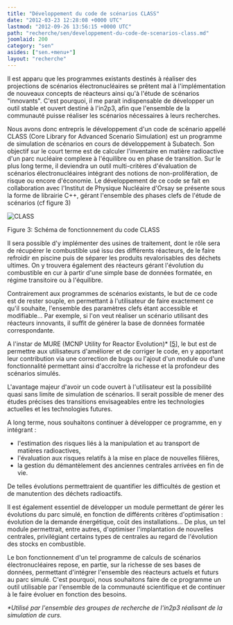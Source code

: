 ```yaml
---
title: "Développement du code de scénarios CLASS"
date: "2012-03-23 12:28:08 +0000 UTC"
lastmod: "2012-09-26 13:56:15 +0000 UTC"
path: "recherche/sen/developpement-du-code-de-scenarios-class.md"
joomlaid: 200
category: "sen"
asides: ["sen.+menu+"]
layout: "recherche"
---
```

Il est apparu que les programmes existants destinés à réaliser des projections de scénarios électronucléaires se prêtent mal à l'implémentation de nouveaux concepts de réacteurs ainsi qu'à l'étude de scénarios "innovants". C'est pourquoi, il me parait indispensable de développer un outil stable et ouvert destiné à l'in2p3, afin que l'ensemble de la communauté puisse réaliser les scénarios nécessaires à leurs recherches.

Nous avons donc entrepris le développement d'un code de scénario appellé CLASS (Core Library for Advanced Scenario Simulation) est un programme de simulation de scénarios en cours de développement à Subatech. Son objectif sur le court terme est de calculer l'inventaire en matière radioactive d'un parc nucléaire complexe à l'équilibre ou en phase de transition. Sur le plus long terme, il deviendra un outil multi-critères d'évaluation de scénarios électronucléaires intégrant des notions de non-prolifération, de risque ou encore d'économie. Le développement de ce code se fait en collaboration avec l'Institut de Physique Nucléaire d'Orsay se présente sous la forme de librairie C++, gérant l'ensemble des phases clefs de l'étude de scénarios (cf figure 3)

![CLASS](images/Recherche/Erdre/CLASS.png)

Figure 3: Schéma de fonctionnement du code CLASS

Il sera possible d'y implémenter des usines de traitement, dont le rôle sera de récupérer le combustible usé issu des différents réacteurs, de le faire refroidir en piscine puis de séparer les produits revalorisables des déchets ultimes. On y trouvera également des réacteurs gérant l'évolution du combustible en cur à partir d'une simple base de données formatée, en régime transitoire ou à l'équilibre.

Contrairement aux programmes de scénarios existants, le but de ce code est de rester souple, en permettant à l'utilisateur de faire exactement ce qu'il souhaite, l'ensemble des paramètres clefs étant accessible et modifiable... Par exemple, si l'on veut réaliser un scénario utilisant des réacteurs innovants, il suffit de générer la base de données formatée correspondante.

A l'instar de MURE (MCNP Utility for Reactor Evolution)\* \[[5](fr/component/content/article?id=203)\], le but est de permettre aux utilisateurs d'améliorer et de corriger le code, en y apportant leur contribution via une correction de bugs ou l'ajout d'un module ou d'une fonctionnalité permettant ainsi d'accroître la richesse et la profondeur des scénarios simulés.

L'avantage majeur d'avoir un code ouvert à l'utilisateur est la possibilité quasi sans limite de simulation de scénarios. Il serait possible de mener des études précises des transitions envisageables entre les technologies actuelles et les technologies futures.

A long terme, nous souhaitons continuer à développer ce programme, en y intégrant :

*   l'estimation des risques liés à la manipulation et au transport de matières radioactives,
*   l'évaluation aux risques relatifs à la mise en place de nouvelles filières,
*   la gestion du démantèlement des anciennes centrales arrivées en fin de vie.

De telles évolutions permettraient de quantifier les difficultés de gestion et de manutention des déchets radioactifs.

Il est également essentiel de développer un module permettant de gérer les évolutions du parc simulé, en fonction de différents critères d'optimisation : évolution de la demande énergétique, coût des installations... De plus, un tel module permettrait, entre autres, d'optimiser l'implantation de nouvelles centrales, privilégiant certains types de centrales au regard de l'évolution des stocks en combustible.

Le bon fonctionnement d'un tel programme de calculs de scénarios électronucléaires repose, en partie, sur la richesse de ses bases de données, permettant d'intégrer l'ensemble des réacteurs actuels et futurs au parc simulé. C'est pourquoi, nous souhaitons faire de ce programme un outil utilisable par l'ensemble de la communauté scientifique et de continuer à le faire évoluer en fonction des besoins.

_\*Utilisé par l'ensemble des groupes de recherche de l'in2p3 réalisant de la simulation de curs._
